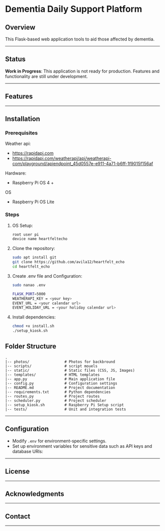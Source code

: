 # Dementia Daily Support Platform

## Overview

This Flask-based web application tools to aid those affected by dementia.

---

## Status

**Work in Progress**: This application is not ready for production. Features and functionality are still under development.

---

## Features

---

## Installation

### Prerequisites
Weather api:
- https://rapidapi.com
- https://rapidapi.com/weatherapi/api/weatherapi-com/playground/apiendpoint_45d0557e-e911-4a71-b6ff-1f9015f156af

Hardware:
- Raspberry Pi OS 4 +

OS
- Raspberry Pi OS Lite

### Steps
1. OS Setup:
    ```bash
    root user pi
    device name heartfeltecho
    ```
   
2. Clone the repository:
    ```bash
    sudo apt install git
    git clone https://github.com/avila12/heartfelt_echo
    cd heartfelt_echo
    ```

3. Create .env file and Configuration:
    ```bash
    sudo nanao .env
    ```

    ```bash
    FLASK_PORT=5000
    WEATHERAPI_KEY = <your key>
    EVENT_URL = <your calendar url>
    EVENT_HOLIDAY_URL = <your holiday calendar url>
    ```

5. Install dependencies:
    ```bash
    chmod +x install.sh
    ./setup_kiosk.sh
    ```


## Folder Structure

```
.
|-- photos/                # Photos for backbround
|-- scripts/               # script mouels
|-- static/                # Static files (CSS, JS, Images)
|-- templates/             # HTML templates
|-- app.py                 # Main application file
|-- config.py              # Configuration settings
|-- README.md              # Project documentation
|-- requirements.txt       # Python dependencies
|-- routes.py              # Project routes
|-- scheduler.py           # Project scheduler
|-- setup_kiosk.sh         # Raspberry Pi Setup script
|-- tests/                 # Unit and integration tests
```

---

## Configuration
- Modify `.env` for environment-specific settings.
- Set up environment variables for sensitive data such as API keys and database URIs:

---


## License



---

## Acknowledgments

---

## Contact


---



